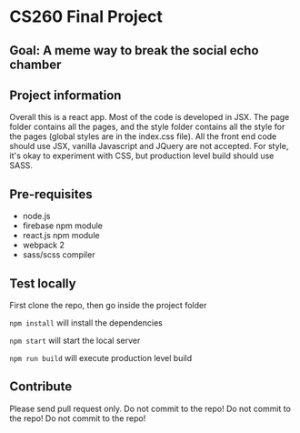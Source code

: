 # CS260 Final Project

## Goal: A meme way to break the social echo chamber

## Project information
Overall this is a react app. Most of the code is developed in JSX. The page folder contains all the pages, and the style folder contains all the style for the pages (global styles are in the index.css file). All the front end code should use JSX, vanilla Javascript and JQuery are not accepted. For style, it's okay to experiment with CSS, but production level build should use SASS.

## Pre-requisites
* node.js
* firebase npm module
* react.js npm module
* webpack 2
* sass/scss compiler

## Test locally
First clone the repo, then go inside the project folder

`npm install` will install the dependencies

`npm start` will start the local server

`npm run build` will execute production level build

## Contribute
Please send pull request only. Do not commit to the repo! Do not commit to the repo! Do not commit to the repo!
